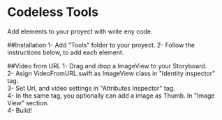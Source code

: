 # Codeless Tools
Add elements to your proyect with write eny code.

##Installation
1- Add "Tools" folder to your proyect.
2- Follow the instructions below, to add each element.

##Video from URL
1- Drag and drop a ImageView to your Storyboard.<br>
2- Asign VideoFromURL.swift as ImageView class in "Identity inspector" tag.<br>
3- Set Url, and video settings in "Attributes Inspector" tag.<br>
4- In the same tag, you optionally can add a image as Thumb. In "Image View" section.<br>
4- Build!<br><br>




